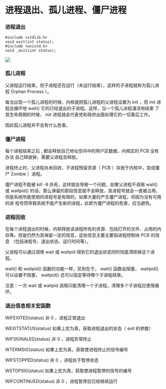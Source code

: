 # 进程退出、孤儿进程、僵尸进程

### 进程退出
```
#include <stdlib.h>
void exit(int status);
#include <unistd.h>
void _exit(int status);
```
![](../../image/linuxnet/进程退出/215051.png)

### 孤儿进程

父进程运行结束，但子进程还在运行（未运行结束），这样的子进程就称为孤儿进程
Orphan Process ）。

每当出现一个孤儿进程的时候，内核就把孤儿进程的父进程设置为 init ，而 init
进程会循环地 wait() 它的已经退出的子进程。这样，当一个孤儿进程凄凉地结束
了其生命周期的时候， init 进程就会代表党和政府出面处理它的一切善后工作。

因此孤儿进程并不会有什么危害。

### 僵尸进程
每个进程结束之后 , 都会释放自己地址空间中的用户区数据，内核区的 PCB 没有办法
自己释放掉，需要父进程去释放。

进程终止时，父进程尚未回收，子进程残留资源（ PCB ）存放于内核中，变成僵尸
Zombie ）进程。

僵尸进程不能被 kill -9 杀死，这样就会导致一个问题，如果父进程不调用 wait()
或 waitpid() 的话，那么保留的那段信息就不会释放，其进程号就会一直被占用，
但是系统所能使用的进程号是有限的，如果大量的产生僵尸进程，将因为没有可用的进
程号而导致系统不能产生新的进程，此即为僵尸进程的危害，应当避免。

### 进程回收
在每个进程退出的时候，内核释放该进程所有的资源、包括打开的文件、占用的内
存等。但是仍然为其保留一定的信息，这些信息主要主要指进程控制块 PCB 的信息
（包括进程号、退出状态、运行时间等）。

父进程可以通过调用 wait 或 waitpid 得到它的退出状态同时彻底清除掉这个进程。

wait() 和 waitpid() 函数的功能一样，区别在于， wait() 函数会阻塞，
waitpid() 可以设置不阻塞， waitpid() 还可以指定等待哪个子进程结束。

注意：一次 wait 或 waitpid 调用只能清理一个子进程，清理多个子进程应使用循环。

### 退出信息相关宏函数

WIFEXITED(status) 非 0 ，进程正常退出

WEXITSTATUS(status) 如果上宏为真，获取进程退出的状态（ exit 的参数）

WIFSIGNALED(status) 非 0 ，进程异常终止

WTERMSIG(status) 如果上宏为真，获取使进程终止的信号编号

WIFSTOPPED(status) 非 0 ，进程处于暂停状态

WSTOPSIG(status) 如果上宏为真，获取使进程暂停的信号的编号

WIFCONTINUED(status) 非 0 ，进程暂停后已经继续运行